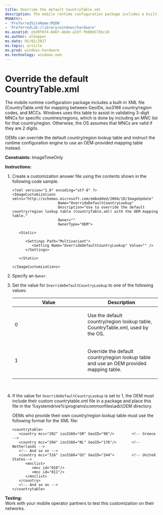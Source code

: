```yaml
---
title: Override the default CountryTable.xml
description: The mobile runtime configuration package includes a built-in XML file (CountryTable.xml) for mapping between GeoIDs, iso3166 country/region codes, and MCCs.
MSHAttr:
- 'PreferredSiteName:MSDN'
- 'PreferredLib:/library/windows/hardware'
ms.assetid: e5d9f6f4-846f-4bde-a33f-fb98b573bc18
ms.author: alhopper
ms.date: 05/02/2017
ms.topic: article
ms.prod: windows-hardware
ms.technology: windows-oem
---
```


# Override the default CountryTable.xml


The mobile runtime configuration package includes a built-in XML file (CountryTable.xml) for mapping between GeoIDs, iso3166 country/region codes, and MCCs. Windows uses this table to assist in validating 3-digit MNCs for specific countries/regions, which is done by including an MNC list for that country/region. Otherwise, the OS assumes that MNCs are valid if they are 2 digits.

OEMs can override the default country/region lookup table and instruct the runtime configuration engine to use an OEM-provided mapping table instead.

<a href="" id="constraints---imagetimeonly"></a>**Constraints:** ImageTimeOnly  

<a href="" id="instructions-"></a>**Instructions:**  
1.  Create a customization answer file using the contents shown in the following code sample.

    ``` syntax
    <?xml version="1.0" encoding="utf-8" ?>  
    <ImageCustomizations xmlns="http://schemas.microsoft.com/embedded/2004/10/ImageUpdate"  
                         Name="OverrideDefaultCountryLookup"  
                         Description="Use to override the default country/region lookup table (CountryTable.xml) with the OEM mapping table."
                         Owner=""  
                         OwnerType="OEM"> 

       <Static>

          <Settings Path="Multivariant"> 
             <Setting Name="OverrideDefaultCountryLookup" Value="" /> 
          </Settings>  

       </Static>

    </ImageCustomizations>
    ```

2.  Specify an `Owner`.

3.  Set the value for `OverrideDefaultCountryLookup` to one of the following values:

    <table>
    <colgroup>
    <col width="50%" />
    <col width="50%" />
    </colgroup>
    <thead>
    <tr class="header">
    <th>Value</th>
    <th>Description</th>
    </tr>
    </thead>
    <tbody>
    <tr class="odd">
    <td><p>0</p></td>
    <td><p>Use the default country/region lookup table, CountryTable.xml, used by the OS.</p></td>
    </tr>
    <tr class="even">
    <td><p>1</p></td>
    <td><p>Override the default country/region lookup table and use an OEM provided mapping table.</p></td>
    </tr>
    </tbody>
    </table>

     

4.  If the value for `OverrideDefaultCountryLookup` is set to 1, the OEM must include their custom countrytable.xml file in a package and place this file in the %systemdrive%\\programs\\commonfiles\\adc\\OEM directory.

    OEMs who provide their own country/region lookup table must use the following format for the XML file:

    ``` syntax
    <countrytable>
       <country mcc="202" iso3166="GR" GeoID="98"/>        <!-- Greece -->
       <country mcc="204" iso3166="NL" GeoID="176"/>       <!-- Netherlands -->
       <!-- And so on -->
       <country mcc="316" iso3166="US" GeoID="244">        <!-- United States-->
          <mnclist>
             <mnc id="010"/>
             <mnc id="011"/>
          </mnclist>
       </country>
       <!-- And so on -->
    </countrytable>
    ```

<a href="" id="testing-"></a>**Testing:**  
Work with your mobile operator partners to test this customization on their networks.

 

 






